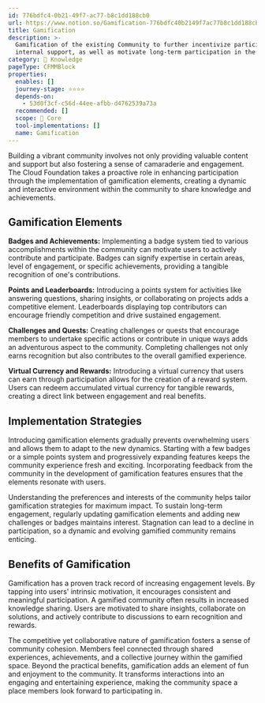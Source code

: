 ```yaml
---
id: 776bdfc4-0b21-49f7-ac77-b8c1dd188cb0
url: https://www.notion.so/Gamification-776bdfc40b2149f7ac77b8c1dd188cb0
title: Gamification
description: >-
  Gamification of the existing Community to further incentivize participation,
  internal support, as well as motivate long-term participation in the space.
category: 🧠 Knowledge
pageType: CFMMBlock
properties:
  enables: []
  journey-stage: ⭐️⭐️⭐️⭐️
  depends-on:
    - 53d0f3cf-c56d-44ee-afbb-d4762539a73a
  recommended: []
  scope: 🏢 Core
  tool-implementations: []
  name: Gamification
---
```


Building a vibrant community involves not only providing valuable content and support but also fostering a sense of camaraderie and engagement. The Cloud Foundation takes a proactive role in enhancing participation through the implementation of gamification elements, creating a dynamic and interactive environment within the community to share knowledge and achievements.

## **Gamification Elements**

**Badges and Achievements:**
Implementing a badge system tied to various accomplishments within the community can motivate users to actively contribute and participate. Badges can signify expertise in certain areas, level of engagement, or specific achievements, providing a tangible recognition of one's contributions.

**Points and Leaderboards:**
Introducing a points system for activities like answering questions, sharing insights, or collaborating on projects adds a competitive element. Leaderboards displaying top contributors can encourage friendly competition and drive sustained engagement.

**Challenges and Quests:**
Creating challenges or quests that encourage members to undertake specific actions or contribute in unique ways adds an adventurous aspect to the community. Completing challenges not only earns recognition but also contributes to the overall gamified experience.

**Virtual Currency and Rewards:**
Introducing a virtual currency that users can earn through participation allows for the creation of a reward system. Users can redeem accumulated virtual currency for tangible rewards, creating a direct link between engagement and real benefits.

## **Implementation Strategies**

Introducing gamification elements gradually prevents overwhelming users and allows them to adapt to the new dynamics. Starting with a few badges or a simple points system and progressively expanding features keeps the community experience fresh and exciting. Incorporating feedback from the community in the development of gamification features ensures that the elements resonate with users. 

Understanding the preferences and interests of the community helps tailor gamification strategies for maximum impact. To sustain long-term engagement, regularly updating gamification elements and adding new challenges or badges maintains interest. Stagnation can lead to a decline in participation, so a dynamic and evolving gamified community remains enticing.

## **Benefits of Gamification**

Gamification has a proven track record of increasing engagement levels. By tapping into users' intrinsic motivation, it encourages consistent and meaningful participation. A gamified community often results in increased knowledge sharing. Users are motivated to share insights, collaborate on solutions, and actively contribute to discussions to earn recognition and rewards.

The competitive yet collaborative nature of gamification fosters a sense of community cohesion. Members feel connected through shared experiences, achievements, and a collective journey within the gamified space. Beyond the practical benefits, gamification adds an element of fun and enjoyment to the community. It transforms interactions into an engaging and entertaining experience, making the community space a place members look forward to participating in.

